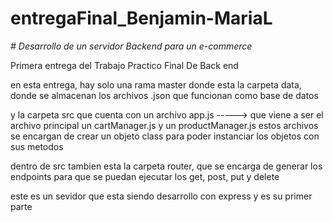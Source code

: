 # entregaFinal_Benjamin-MariaL

<em> # Desarrollo de un servidor Backend para un e-commerce</em>

Primera entrega del Trabajo Practico Final De Back end

en esta entrega, hay solo una rama master
donde esta la carpeta data, donde se almacenan los archivos .json que funcionan como base de datos 

y la carpeta src  que cuenta con un archivo app.js -----> que viene a ser el archivo principal 
un cartManager.js y un productManager.js estos archivos se encargan de crear un objeto class para poder instanciar los objetos con sus metodos

dentro de src tambien esta la carpeta router, que se encarga de generar los endpoints para que se puedan ejecutar los get, post, put y delete

este es un sevidor que esta siendo desarrollo con express y es su primer parte

